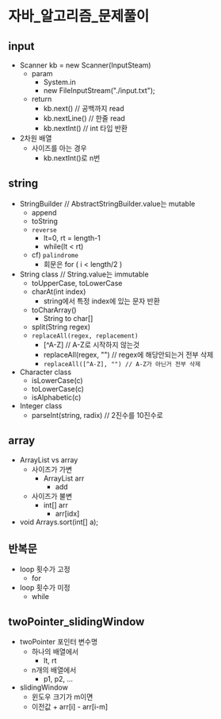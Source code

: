 # 자바_알고리즘_문제풀이

## input

- Scanner kb = new Scanner(InputSteam)
  - param
    - System.in 
    - new FileInputStream("./input.txt");
  - return
    - kb.next() // 공백까지 read
    - kb.nextLine() // 한줄 read
    - kb.nextInt() // int 타입 반환
- 2차원 배열
  - 사이즈를 아는 경우
    - kb.nextInt()로 n번

## string

- StringBuilder // AbstractStringBuilder.value는 mutable
  - append
  - toString
  - `reverse`
    - lt=0, rt = length-1
    - while(lt < rt)
  - cf) `palindrome`
    - 회문은 for ( i < length/2 )
- String class // String.value는 immutable
  - toUpperCase, toLowerCase
  - charAt(int index)
    - string에서 특정 index에 있는 문자 반환
  - toCharArray()
    - String to char[]
  - split(String regex)
  - `replaceAll(regex, replacement)`
    - [^A-Z] // A-Z로 시작하지 않는것
    - replaceAll(regex, "") // regex에 해당안되는거 전부 삭제 
    - `replaceAll([^A-Z], "") // A-Z가 아닌거 전부 삭제`
- Character class
  - isLowerCase(c)
  - toLowerCase(c)
  - isAlphabetic(c)
- Integer class
  - parseInt(string, radix) // 2진수를 10진수로

## array

- ArrayList vs array
  - 사이즈가 가변
    - ArrayList arr
      - add
  - 사이즈가 불변
    - int[] arr
      - arr[idx]
- void Arrays.sort(int[] a);

## 반복문

- loop 횟수가 고정
  - for
- loop 횟수가 미정
  - while

## twoPointer_slidingWindow

- twoPointer 포인터 변수명
  - 하나의 배열에서
    - lt, rt
  - n개의 배열에서
    - p1, p2, ...
- slidingWindow
  - 윈도우 크기가 m이면
  - 이전값 + arr[i] - arr[i-m]
